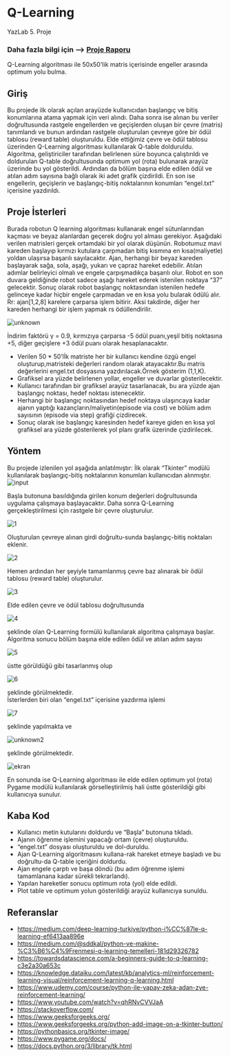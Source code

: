 # Q-Learning
YazLab 5. Proje

### Daha fazla bilgi için --> [Proje Raporu](https://github.com/mustafayigit34/Q-Learning/blob/main/Rapor.pdf)

Q-Learning algoritması ile 50x50'lik matris içerisinde engeller arasında optimum yolu bulma.

## Giriş
Bu projede ilk olarak açılan arayüzde kullanıcıdan başlangıç ve bitiş konumlarına atama yapmak için veri alındı. Daha sonra ise alınan bu veriler doğrultusunda rastgele engellerden ve geçişlerden oluşan bir çevre (matris) tanımlandı ve bunun ardından rastgele oluşturulan çevreye göre bir ödül tablosu (reward table) oluşturuldu. Elde ettiğimiz çevre ve ödül tablosu üzerinden Q-Learning algoritması kullanılarak Q-table dolduruldu. Algoritma, geliştiriciler tarafından belirlenen süre boyunca çalıştırıldı ve doldurulan Q-table doğrultusunda optimum yol (rota) bulunarak arayüz üzerinde bu yol gösterildi. Ardından da bölüm başına elde edilen ödül ve atılan adım sayısına bağlı olarak iki adet grafik çizdirildi. En son ise engellerin, geçişlerin ve başlangıç-bitiş noktalarının konumları “engel.txt” içerisine yazdırıldı.

## Proje İsterleri
Burada robotun Q learning algoritması kullanarak engel sütunlarından kaçması ve beyaz alanlardan
geçerek doğru yol alması gerekiyor. Aşağıdaki verilen matrisleri gerçek ortamdaki bir yol olarak düşünün.
Robotumuz mavi kareden başlayıp kırmızı kutulara çarpmadan bitiş kısmına en kısa(maliyetle) yoldan
ulaşırsa başarılı sayılacaktır.
Ajan, herhangi bir beyaz kareden başlayarak sağa, sola, aşağı, yukarı ve çapraz hareket edebilir. Atılan 
adımlar belirleyici olmalı ve engele çarpışmadıkça başarılı olur. Robot en son duvara geldiğinde robot 
sadece aşağı hareket ederek istenilen noktaya “37” gelecektir. Sonuç olarak robot başlangıç noktasından 
istenilen hedefe gelinceye kadar hiçbir engele çarpmadan ve en kısa yolu bularak ödülü alır. Rr: ajan[1,2,8] karelere 
çarparsa işlem bitirir. Aksi takdirde, diğer her kareden herhangi bir işlem yapmak rs ödüllendirilir. <br>

![unknown](https://user-images.githubusercontent.com/65903573/119260508-be4ecf80-bbdb-11eb-8109-701190753b8f.png) <br>

İndirim faktörü γ = 0.9, kırmızıya çarparsa -5 ödül puanı,yeşil bitiş noktasına +5, diğer geçişlere
+3 ödül puanı olarak hesaplanacaktır.

* Verilen 50 * 50’lİk matriste her bir kullanıcı kendine özgü engel oluşturup,matristeki değerleri
random olarak atayacaktır.Bu matris değerlerini engel.txt dosyasına yazdırılacak.Örnek gösterim
(1,1,K).
* Grafiksel ara yüzde belirlenen yollar, engeller ve duvarlar gösterilecektir.
* Kullanıcı tarafından bir grafiksel arayüz tasarlanacak, bu ara yüzde ajan başlangıç noktası, hedef
noktası istenecektir.
* Herhangi bir başlangıç noktasından hedef noktaya ulaşıncaya kadar ajanın yaptığı
kazançların/maliyetin(episode via cost) ve bölüm adım sayısının (episode via step) grafiği
çizdirecek.
* Sonuç olarak ise başlangıç karesinden hedef kareye giden en kısa yol grafiksel ara yüzde
gösterilerek yol planı grafik üzerinde çizdirilecek.

## Yöntem
Bu projede izlenilen yol aşağıda anlatılmıştır:
İlk olarak “Tkinter” modülü kullanılarak başlangıç-bitiş noktalarının konumları kullanıcıdan alınmıştır. <br>
![input](https://user-images.githubusercontent.com/65903573/119260595-31f0dc80-bbdc-11eb-8607-3bf8da6a61c5.png) <br>

Başla butonuna basıldığında girilen konum değerleri doğrultusunda uygulama çalışmaya başlayacaktır.
Daha sonra Q-Learning gerçekleştirilmesi için rastgele bir çevre oluşturulur. <br>

![1](https://user-images.githubusercontent.com/65903573/119260684-8d22cf00-bbdc-11eb-8496-d65d88f73bdc.png) <br>

Oluşturulan çevreye alınan girdi doğrultu-sunda başlangıç-bitiş noktaları eklenir. <br>

![2](https://user-images.githubusercontent.com/65903573/119260713-ab88ca80-bbdc-11eb-9b8c-97d4e90a62ef.png) <br>

Hemen ardından her şeyiyle tamamlanmış çevre baz alınarak bir ödül tablosu (reward table) oluşturulur. <br>

![3](https://user-images.githubusercontent.com/65903573/119260736-c52a1200-bbdc-11eb-89b9-b2295ddeeaf5.png) <br>

Elde edilen çevre ve ödül tablosu doğrultusunda <br>

![4](https://user-images.githubusercontent.com/65903573/119260751-e559d100-bbdc-11eb-9e64-b02e3da19c46.png) <br>

şeklinde olan Q-Learning formülü kullanılarak algoritma çalışmaya başlar.
Algoritma sonucu bölüm başına elde edilen ödül ve atılan adım sayısı <br>

![5](https://user-images.githubusercontent.com/65903573/119260781-ff93af00-bbdc-11eb-8bbd-2d02b1cbdd94.png) <br>

üstte görüldüğü gibi tasarlanmış olup <br>

![6](https://user-images.githubusercontent.com/65903573/119261011-0242d400-bbde-11eb-8794-937323d4c7bd.png) <br>

şeklinde görülmektedir. <br>
İsterlerden biri olan “engel.txt” içerisine yazdırma işlemi <br>

![7](https://user-images.githubusercontent.com/65903573/119260817-34a00180-bbdd-11eb-9124-ff33dd3dde4f.png) <br>

şeklinde yapılmakta ve <br>

![unknown2](https://user-images.githubusercontent.com/65903573/119260840-58fbde00-bbdd-11eb-82fe-f6541d4f2bde.png) <br>

şeklinde görülmektedir. <br>

![ekran](https://user-images.githubusercontent.com/65903573/119260870-74ff7f80-bbdd-11eb-804f-b30b9b9ab964.png) <br>

En sonunda ise Q-Learning algoritması ile elde edilen optimum yol (rota) Pygame modülü kullanılarak görselleştirilmiş hali üstte gösterildiği gibi kullanıcıya sunulur.

## Kaba Kod
* Kullanıcı metin kutularını doldurdu ve “Başla” butonuna tıkladı.
* Ajanın öğrenme işlemini yapacağı ortam (çevre) oluşturuldu.
* “engel.txt” dosyası oluşturuldu ve dol-duruldu.
* Ajan Q-Learning algoritmasını kullana-rak hareket etmeye başladı ve bu doğrultu-da Q-table içeriğini doldurdu.
* Ajan engele çarptı ve başa döndü (bu adım öğrenme işlemi tamamlanana kadar sürekli tekrarlandı).
* Yapılan hareketler sonucu optimum rota (yol) elde edildi. 
* Plot table ve optimum yolun gösterildiği arayüz kullanıcıya sunuldu. 

## Referanslar

- https://medium.com/deep-learning-turkiye/python-i%CC%87le-q-learning-ef6413aa896e
- https://medium.com/@sddkal/python-ve-makine-%C3%B6%C4%9Frenmesi-q-learning-temelleri-181d29326782
- https://towardsdatascience.com/a-beginners-guide-to-q-learning-c3e2a30a653c
- https://knowledge.dataiku.com/latest/kb/analytics-ml/reinforcement-learning-visual/reinforcement-learning-q-learning.html
- https://www.udemy.com/course/python-ile-yapay-zeka-adan-zye-reinforcement-learning/
- https://www.youtube.com/watch?v=qhRNvCVVJaA
- https://stackoverflow.com/
- https://www.geeksforgeeks.org/
- https://www.geeksforgeeks.org/python-add-image-on-a-tkinter-button/
- https://pythonbasics.org/tkinter-image/
- https://www.pygame.org/docs/
- https://docs.python.org/3/library/tk.html



